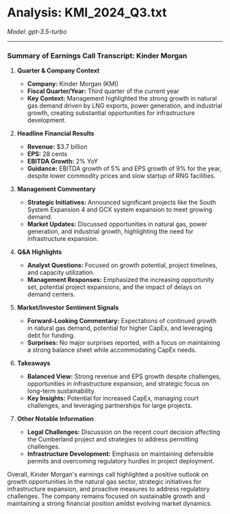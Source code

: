 # Analysis: KMI_2024_Q3.txt

*Model: gpt-3.5-turbo*

---

### Summary of Earnings Call Transcript: Kinder Morgan

1. **Quarter & Company Context**
   - **Company:** Kinder Morgan (KMI)
   - **Fiscal Quarter/Year:** Third quarter of the current year
   - **Key Context:** Management highlighted the strong growth in natural gas demand driven by LNG exports, power generation, and industrial growth, creating substantial opportunities for infrastructure development.

2. **Headline Financial Results**
   - **Revenue:** $3.7 billion
   - **EPS:** 28 cents
   - **EBITDA Growth:** 2% YoY
   - **Guidance:** EBITDA growth of 5% and EPS growth of 9% for the year, despite lower commodity prices and slow startup of RNG facilities.

3. **Management Commentary**
   - **Strategic Initiatives:** Announced significant projects like the South System Expansion 4 and GCX system expansion to meet growing demand.
   - **Market Updates:** Discussed opportunities in natural gas, power generation, and industrial growth, highlighting the need for infrastructure expansion.

4. **Q&A Highlights**
   - **Analyst Questions:** Focused on growth potential, project timelines, and capacity utilization.
   - **Management Responses:** Emphasized the increasing opportunity set, potential project expansions, and the impact of delays on demand centers.

5. **Market/Investor Sentiment Signals**
   - **Forward-Looking Commentary:** Expectations of continued growth in natural gas demand, potential for higher CapEx, and leveraging debt for funding.
   - **Surprises:** No major surprises reported, with a focus on maintaining a strong balance sheet while accommodating CapEx needs.

6. **Takeaways**
   - **Balanced View:** Strong revenue and EPS growth despite challenges, opportunities in infrastructure expansion, and strategic focus on long-term sustainability.
   - **Key Insights:** Potential for increased CapEx, managing court challenges, and leveraging partnerships for large projects.

7. **Other Notable Information**
   - **Legal Challenges:** Discussion on the recent court decision affecting the Cumberland project and strategies to address permitting challenges.
   - **Infrastructure Development:** Emphasis on maintaining defensible permits and overcoming regulatory hurdles in project deployment.

Overall, Kinder Morgan's earnings call highlighted a positive outlook on growth opportunities in the natural gas sector, strategic initiatives for infrastructure expansion, and proactive measures to address regulatory challenges. The company remains focused on sustainable growth and maintaining a strong financial position amidst evolving market dynamics.